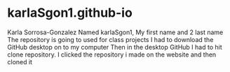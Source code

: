 # karlaSgon1.github-io
Karla Sorrosa-Gonzalez
Named karlaSgon1, My first name and 2 last name
The repository is going to used for class projects
I had to download the GitHub desktop on to my computer
Then in the desktop GitHub I had to hit clone repository. 
I clicked the repository i made on the website and then cloned it
